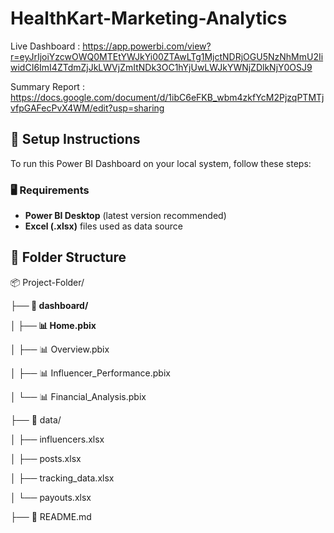 # HealthKart-Marketing-Analytics
Live Dashboard : https://app.powerbi.com/view?r=eyJrIjoiYzcwOWQ0MTEtYWJkYi00ZTAwLTg1MjctNDRjOGU5NzNhMmU2IiwidCI6ImI4ZTdmZjJkLWVjZmItNDk3OC1hYjUwLWJkYWNjZDlkNjY0OSJ9

Summary Report : https://docs.google.com/document/d/1ibC6eFKB_wbm4zkfYcM2PjzqPTMTjvfpGAFecPvX4WM/edit?usp=sharing

## 🔧 Setup Instructions

To run this Power BI Dashboard on your local system, follow these steps:

### 🖥️ Requirements

- **Power BI Desktop** (latest version recommended)  
- **Excel (.xlsx)** files used as data source

## 📁 Folder Structure

📦 Project-Folder/

**├── 📂 dashboard/** 

**│ ├── 📊 Home.pbix** 

│ ├── 📊 Overview.pbix

│ ├── 📊 Influencer_Performance.pbix

│ └── 📊 Financial_Analysis.pbix

├── 📂 data/

│ ├── influencers.xlsx

│ ├── posts.xlsx

│ ├── tracking_data.xlsx

│ └── payouts.xlsx

├── 📄 README.md

